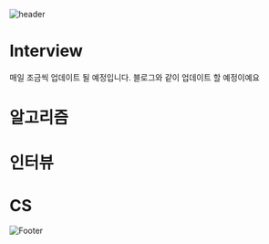 ![header](https://capsule-render.vercel.app/api?type=egg&color=auto&height=200&section=header&text=주니어개발자인터뷰준비&fontSize=40)


# Interview

매일 조금씩 업데이트 될 예정입니다.
블로그와 같이 업데이트 할 예정이예요

# 알고리즘

# 인터뷰

# CS

![Footer](https://capsule-render.vercel.app/api?type=waving&color=auto&height=200&section=footer)
